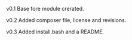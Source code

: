 v0.1
Base fore module crerated.

v0.2
Added composer file, license and revisions.

v0.3
Added install.bash and a README.
